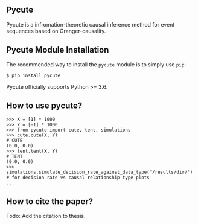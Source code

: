 Pycute
-------

Pycute is a infromation-theoretic causal inference method for event sequences based on Granger-causality.

Pycute Module Installation
----------------------------

The recommended way to install the `pycute` module is to simply use `pip`:

```console
$ pip install pycute
```
Pycute officially supports Python >= 3.6.

How to use pycute?
------------------
```pycon
>>> X = [1] * 1000
>>> Y = [-1] * 1000
>>> from pycute import cute, tent, simulations
>>> cute.cute(X, Y)                                                   # CUTE
(0.0, 0.0)
>>> tent.tent(X, Y)                                                   # TENT
(0.0, 0.0)
>>> simulations.simulate_decision_rate_against_data_type('/results/dir/')
# for decision rate vs causal relationship type plots
...
```

How to cite the paper?
----------------------
Todo: Add the citation to thesis.
